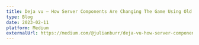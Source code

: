 ```yaml
---
title: Deja vu — How Server Components Are Changing The Game Using Old Ideas
type: Blog
date: 2023-02-11
platform: Medium
externalUrl: https://medium.com/@julianburr/deja-vu-how-server-components-are-changing-the-game-using-old-ideas-f4defc168147
---
```

